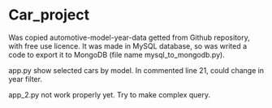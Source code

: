# Car_project
Was copied automotive-model-year-data getted from Github repository, with free use licence.
It was made in MySQL database, so was writed a code to export it to MongoDB (file name mysql_to_mongodb.py).

app.py show selected cars by model. In commented line 21, could change in year filter.

app_2.py not work properly yet. Try to make complex query.